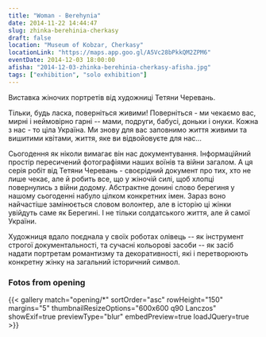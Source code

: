 ```yaml
---
title: "Woman - Berehynia"
date: 2014-11-22 14:44:47
slug: zhinka-berehinia-cherkasy
draft: false
location: "Museum of Kobzar, Cherkasy"
locationLink: "https://maps.app.goo.gl/A5Vc28bPkkQM2ZPM6"
eventDate: 2014-12-03 18:00:00
afisha: "2014-12-03-zhinka-berehinia-cherkasy-afisha.jpg"
tags: ["exhibition", "solo exhibition"]
---
```


Виставка жіночих портретів від художниці Тетяни Черевань.

Тільки, будь ласка, поверніться живими! Поверніться - ми чекаємо вас, мирні і неймовірно гарні -- мами, подруги, бабусі, доньки і онуки. 
Кожна з нас - то ціла Україна. 
Ми знову для вас заповнимо життя живими та вишитими квітами, життя, яке ви відвойовуєте для нас…

Сьогодення як ніколи вимагає він нас документування. Інформаційний простір пересичений фотографіями наших воїнів та війни загалом. А ця серія робіт від Тетяни Черевань - своєрідний документ про тих, хто не лише чекає, але й робить все, що у жіночій силі, щоб хлопці повернулись з війни додому. 
Абстрактне донині слово берегиня у нашому сьогоденні набуло цілком конкретних імен. Зараз воно найчастіше замінюється словом волонтер, але в історію ці жінки увійдуть саме як Берегині. І не тільки солдатського життя, але й самої України.

Художниця вдало поєднала у своїх роботах олівець -- як інструмент строгої документальності, та сучасні кольорові засоби -- як засіб надати портретам романтизму та декоративності, які і перетворюють конкретну жінку на загальний історичний символ.

### Fotos from opening

{{< gallery match="opening/*" sortOrder="asc" rowHeight="150" margins="5" thumbnailResizeOptions="600x600 q90 Lanczos" showExif=true previewType="blur" embedPreview=true loadJQuery=true >}}